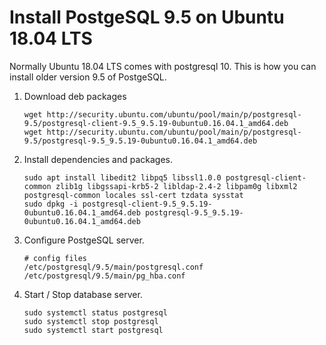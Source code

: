 # Install PostgeSQL 9.5 on Ubuntu 18.04 LTS
Normally Ubuntu 18.04 LTS comes with postgresql 10. This is how you can install
older version 9.5 of PostgeSQL.

1. Download deb packages
   ```
   wget http://security.ubuntu.com/ubuntu/pool/main/p/postgresql-9.5/postgresql-client-9.5_9.5.19-0ubuntu0.16.04.1_amd64.deb
   wget http://security.ubuntu.com/ubuntu/pool/main/p/postgresql-9.5/postgresql-9.5_9.5.19-0ubuntu0.16.04.1_amd64.deb 
   ``` 
2. Install dependencies and packages.
   ```
   sudo apt install libedit2 libpq5 libssl1.0.0 postgresql-client-common zlib1g libgssapi-krb5-2 libldap-2.4-2 libpam0g libxml2 postgresql-common locales ssl-cert tzdata sysstat  
   sudo dpkg -i postgresql-client-9.5_9.5.19-0ubuntu0.16.04.1_amd64.deb postgresql-9.5_9.5.19-0ubuntu0.16.04.1_amd64.deb
   ```
3. Configure PostgeSQL server.
   ```
   # config files
   /etc/postgresql/9.5/main/postgresql.conf
   /etc/postgresql/9.5/main/pg_hba.conf 
   ```
4. Start / Stop database server.
   ```
   sudo systemctl status postgresql
   sudo systemctl stop postgresql
   sudo systemctl start postgresql
   ```